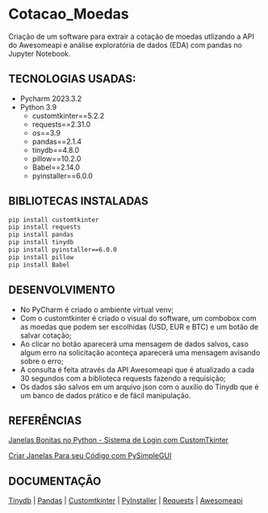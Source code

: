 # Cotacao_Moedas

Criação de um software para extrair a cotação de moedas utlizando a API do Awesomeapi e análise exploratória de dados (EDA) com pandas no Jupyter Notebook.

## TECNOLOGIAS USADAS:
- Pycharm 2023.3.2
- Python 3.9
  - customtkinter==5.2.2
  - requests==2.31.0
  - os==3.9
  - pandas==2.1.4
  - tinydb==4.8.0
  - pillow==10.2.0
  - Babel==2.14.0
  - pyinstaller==6.0.0
 
## BIBLIOTECAS INSTALADAS
```bash
pip install customtkinter
pip install requests
pip install pandas
pip install tinydb
pip install pyinstaller==6.0.0
pip install pillow
pip install Babel
```
## DESENVOLVIMENTO
- No PyCharm é criado o ambiente virtual venv;
- Com o customtkinter é criado o visual do software, um combobox com as moedas que podem ser escolhidas (USD, EUR e BTC) e um botão de salvar cotação;
- Ao clicar no botão aparecerá uma mensagem de dados salvos, caso algum erro na solicitação aconteça aparecerá uma mensagem avisando sobre o erro;
- A consulta é feita através da API Awesomeapi que é atualizado a cada 30 segundos com a biblioteca requests fazendo a requisição;
- Os dados são salvos em um arquivo json com o auxilio do Tinydb que é um banco de dados prático e de fácil manipulação.


## REFERÊNCIAS
[Janelas Bonitas no Python - Sistema de Login com CustomTkinter](https://www.youtube.com/watch?v=rQLO1m8oia4)

[Criar Janelas Para seu Código com PySimpleGUI](https://www.youtube.com/watch?v=Ol3n_BR4v70)

## DOCUMENTAÇÃO
[Tinydb](https://tinydb.readthedocs.io/en/latest/) | [Pandas](https://pandas.pydata.org/docs/) | [Customtkinter](https://customtkinter.tomschimansky.com/documentation/) | [PyInstaller](https://pyinstaller.org/en/stable/) | [Requests](https://requests.readthedocs.io/en/latest/) | [Awesomeapi](https://docs.awesomeapi.com.br/api-de-moedas)

